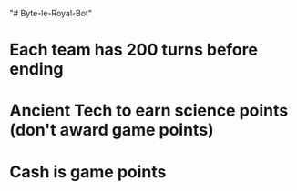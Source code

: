 "# Byte-le-Royal-Bot" 

# Each team has 200 turns before ending

# Ancient Tech to earn science points (don't award game points)

# Cash is game points

